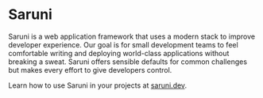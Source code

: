 # Saruni

Saruni is a web application framework that uses a modern stack to improve developer experience. Our goal is for small development teams to feel comfortable writing and deploying world-class applications without breaking a sweat. Saruni offers sensible defaults for common challenges but makes every effort to give developers control.

Learn how to use Saruni in your projects at [saruni.dev](https://saruni.dev/docs/getting-started/overview).
